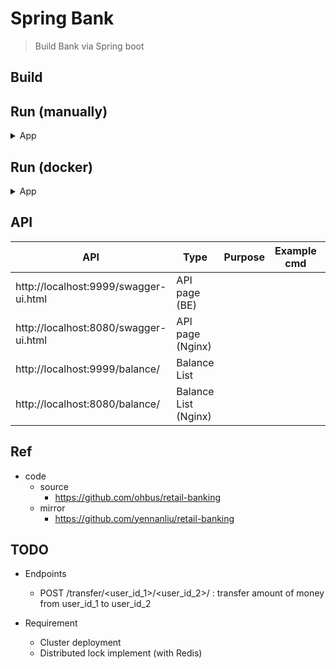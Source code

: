 # Spring Bank
> Build Bank via Spring boot

## Build

## Run (manually)

<details>  
<summary>App</summary>  

```bash  
#---------------------------  
# Run app  
#---------------------------  
  
# build  
mvn package  
  
# run  

# springBank/springBankApp/target/springBankApp-0.0.1-SNAPSHOT.jar

cd SpringPlayground/springBank/springBankApp

java -jar target/springBankApp-0.0.1-SNAPSHOT.jar --server.port=9999
java -jar target/springBankApp-0.0.1-SNAPSHOT.jar --server.port=9998
  
# cehck run services  
brew services list


#---------------------------  
# Run nginx  
#---------------------------  
  
# https://github.com/yennanliu/utility_shell/blob/master/nginx/install_nginx.sh  
  
# http://localhost:8080/  
  
# start  
brew services start nginx  
  
# stop  
brew services stop nginx  


# default config
# /usr/local/etc/nginx
# /usr/local/etc/nginx/nginx.conf 

# macbook M1
# /opt/homebrew/etc/nginx
# /opt/homebrew/etc/nginx/nginx.conf
  
#---------------------------  
# Run jmeter  
#---------------------------  
  
# https://youtu.be/-EeTUjNlkN0?si=llNkPSRd2j5hvvsl&t=108  
# https://github.com/yennanliu/utility_shell/blob/master/jmeter/install_%20jmeter.sh  
  
cd apache-jmeter-5.6.2  
bash bin/jmeter  
  
# reload config  
nginx -s reload 

#---------------------------  
# Run redis  
#--------------------------- 

brew services start redis
 
brew services stop redis


#---------------------------  
# Run zookeeper  
#--------------------------- 

# https://husterxsp.github.io/2018/10/08/zookeeper%E5%AE%89%E8%A3%85/
# https://github.com/yennanliu/utility_shell/blob/master/zookeeper/zk_cmd.sh

brew services run zookeeper

brew services stop zookeeper

# file path
# /usr/local/etc/zookeeper

cd /usr/local/etc/zookeeper

zkCli

#---------------------------  
# Intellij  
#---------------------------  
  
# https://github.com/yennanliu/utility_shell/blob/master/intellij/intellij_command.sh  
# 30) Allow run app in parallel (multiple instances)  
# https://intellij-support.jetbrains.com/hc/en-us/community/posts/360010505820-Why-my-2020-3-2-IntelliJ-IDEA-Allow-parallel-run-check-box-is-missing  
# configuration -> select main app name -> "Modify options"  -> click "allow multiple instances check box  
```  

</details> 


## Run (docker)

<details>  
<summary>App</summary>  

```bash
#---------------------------  
# Macbook Intel chip
#---------------------------  
docker-compose up

# restart
docker-compose restart

#---------------------------  
# Macbook apple M1 chip
#--------------------------- 

# run 
docker-compose -f docker-compose-m1.yml up

# rebuild (use updated java code) and run
docker-compose -f docker-compose-m1.yml up --build

# restart
docker-compose -f docker-compose-m1.yml restart
```

```bash
curl -X GET --header 'Accept: */*' 'http://localhost:8080/balance/'
```

</details> 


## API

| API | Type | Purpose | Example cmd | Comment|
| ----- | -------- | ---- | ----- | ---- |
| http://localhost:9999/swagger-ui.html | API page (BE) | | |
| http://localhost:8080/swagger-ui.html | API page (Nginx) | | |
| http://localhost:9999/balance/ | Balance List | | |
| http://localhost:8080/balance/ | Balance List (Nginx) | | |


## Ref

- code
	- source
		- https://github.com/ohbus/retail-banking
	- mirror
		- https://github.com/yennanliu/retail-banking

## TODO

- Endpoints
	- POST /transfer/<user_id_1>/<user_id_2>/<amount> :  transfer amount of money from user_id_1 to user_id_2

- Requirement
	- Cluster deployment
	- Distributed lock implement (with Redis)